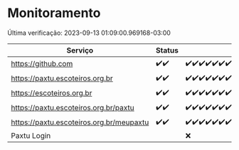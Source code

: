 # Monitoramento

Última verificação: 2023-09-13 01:09:00.969168-03:00

|Serviço|Status|Últimas 24h|
|---|---|---|
|https://github.com|<span title="2023-09-11: OK=5">✔️</span><span title="2023-09-12: OK=1">✔️</span>|<span title="2023-09-12 01:38:00-03:00 : 200">✔️</span><span title="2023-09-12 02:11:00-03:00 : 200">✔️</span><span title="2023-09-12 03:06:00-03:00 : 200">✔️</span><span title="2023-09-12 04:07:00-03:00 : 200">✔️</span><span title="2023-09-12 05:05:00-03:00 : 200">✔️</span><span title="2023-09-12 06:07:00-03:00 : 200">✔️</span><span title="2023-09-12 07:04:00-03:00 : 200">✔️</span><span title="2023-09-12 08:08:00-03:00 : 200">✔️</span><span title="2023-09-12 09:05:00-03:00 : 200">✔️</span><span title="2023-09-12 10:06:00-03:00 : 200">✔️</span><span title="2023-09-12 11:03:00-03:00 : 200">✔️</span><span title="2023-09-12 12:10:00-03:00 : 200">✔️</span><span title="2023-09-12 13:08:00-03:00 : 200">✔️</span><span title="2023-09-12 14:04:00-03:00 : 200">✔️</span><span title="2023-09-12 14:24:00-03:00 : 200">✔️</span><span title="2023-09-12 15:05:00-03:00 : 200">✔️</span><span title="2023-09-12 16:07:00-03:00 : 200">✔️</span><span title="2023-09-12 17:04:00-03:00 : 200">✔️</span><span title="2023-09-12 18:07:00-03:00 : 200">✔️</span><span title="2023-09-12 19:03:00-03:00 : 200">✔️</span><span title="2023-09-12 20:06:00-03:00 : 200">✔️</span><span title="2023-09-12 21:03:00-03:00 : 200">✔️</span><span title="2023-09-12 22:02:00-03:00 : 200">✔️</span><span title="2023-09-12 23:04:00-03:00 : 200">✔️</span><span title="2023-09-13 00:28:00-03:00 : 200">✔️</span><span title="2023-09-13 01:08:00-03:00 : 200">✔️</span>|
|https://paxtu.escoteiros.org.br|<span title="2023-09-11: OK=5">✔️</span><span title="2023-09-12: OK=1">✔️</span>|<span title="2023-09-12 01:38:00-03:00 : 200">✔️</span><span title="2023-09-12 02:11:00-03:00 : 200">✔️</span><span title="2023-09-12 03:06:00-03:00 : 200">✔️</span><span title="2023-09-12 04:07:00-03:00 : 200">✔️</span><span title="2023-09-12 05:05:00-03:00 : 200">✔️</span><span title="2023-09-12 06:07:00-03:00 : 200">✔️</span><span title="2023-09-12 07:04:00-03:00 : 200">✔️</span><span title="2023-09-12 08:08:00-03:00 : 200">✔️</span><span title="2023-09-12 09:05:00-03:00 : 200">✔️</span><span title="2023-09-12 10:06:00-03:00 : 200">✔️</span><span title="2023-09-12 11:03:00-03:00 : 200">✔️</span><span title="2023-09-12 12:10:00-03:00 : 200">✔️</span><span title="2023-09-12 13:08:00-03:00 : 200">✔️</span><span title="2023-09-12 14:04:00-03:00 : 200">✔️</span><span title="2023-09-12 14:24:00-03:00 : 200">✔️</span><span title="2023-09-12 15:06:00-03:00 : 200">✔️</span><span title="2023-09-12 16:07:00-03:00 : 200">✔️</span><span title="2023-09-12 17:04:00-03:00 : 200">✔️</span><span title="2023-09-12 18:07:00-03:00 : 200">✔️</span><span title="2023-09-12 19:03:00-03:00 : 200">✔️</span><span title="2023-09-12 20:06:00-03:00 : 200">✔️</span><span title="2023-09-12 21:03:00-03:00 : 200">✔️</span><span title="2023-09-12 22:02:00-03:00 : 200">✔️</span><span title="2023-09-12 23:04:00-03:00 : 200">✔️</span><span title="2023-09-13 00:28:00-03:00 : 200">✔️</span><span title="2023-09-13 01:08:00-03:00 : 200">✔️</span>|
|https://escoteiros.org.br|<span title="2023-09-11: OK=5">✔️</span><span title="2023-09-12: OK=1">✔️</span>|<span title="2023-09-12 01:38:00-03:00 : 200">✔️</span><span title="2023-09-12 02:11:00-03:00 : 200">✔️</span><span title="2023-09-12 03:06:00-03:00 : 200">✔️</span><span title="2023-09-12 04:07:00-03:00 : 200">✔️</span><span title="2023-09-12 05:05:00-03:00 : 200">✔️</span><span title="2023-09-12 06:07:00-03:00 : 200">✔️</span><span title="2023-09-12 07:04:00-03:00 : 200">✔️</span><span title="2023-09-12 08:08:00-03:00 : 200">✔️</span><span title="2023-09-12 09:05:00-03:00 : 200">✔️</span><span title="2023-09-12 10:06:00-03:00 : 200">✔️</span><span title="2023-09-12 11:03:00-03:00 : 200">✔️</span><span title="2023-09-12 12:10:00-03:00 : 200">✔️</span><span title="2023-09-12 13:08:00-03:00 : 200">✔️</span><span title="2023-09-12 14:04:00-03:00 : 200">✔️</span><span title="2023-09-12 14:24:00-03:00 : 200">✔️</span><span title="2023-09-12 15:06:00-03:00 : 200">✔️</span><span title="2023-09-12 16:07:00-03:00 : 200">✔️</span><span title="2023-09-12 17:04:00-03:00 : 200">✔️</span><span title="2023-09-12 18:07:00-03:00 : 200">✔️</span><span title="2023-09-12 19:03:00-03:00 : 200">✔️</span><span title="2023-09-12 20:06:00-03:00 : 200">✔️</span><span title="2023-09-12 21:03:00-03:00 : 200">✔️</span><span title="2023-09-12 22:02:00-03:00 : 200">✔️</span><span title="2023-09-12 23:04:00-03:00 : 200">✔️</span><span title="2023-09-13 00:28:00-03:00 : 200">✔️</span><span title="2023-09-13 01:08:00-03:00 : 200">✔️</span>|
|https://paxtu.escoteiros.org.br/paxtu|<span title="2023-09-11: OK=1">✔️</span><span title="2023-09-12: OK=1">✔️</span>|<span title="2023-09-12 01:38:00-03:00 : 200">✔️</span><span title="2023-09-12 02:11:00-03:00 : 200">✔️</span><span title="2023-09-12 03:06:00-03:00 : 200">✔️</span><span title="2023-09-12 04:07:00-03:00 : 200">✔️</span><span title="2023-09-12 05:05:00-03:00 : 200">✔️</span><span title="2023-09-12 06:07:00-03:00 : 200">✔️</span><span title="2023-09-12 07:05:00-03:00 : 200">✔️</span><span title="2023-09-12 08:08:00-03:00 : 200">✔️</span><span title="2023-09-12 09:05:00-03:00 : 200">✔️</span><span title="2023-09-12 10:06:00-03:00 : 200">✔️</span><span title="2023-09-12 11:03:00-03:00 : 200">✔️</span><span title="2023-09-12 12:10:00-03:00 : 200">✔️</span><span title="2023-09-12 13:08:00-03:00 : 200">✔️</span><span title="2023-09-12 14:04:00-03:00 : 200">✔️</span><span title="2023-09-12 14:24:00-03:00 : 200">✔️</span><span title="2023-09-12 15:06:00-03:00 : 200">✔️</span><span title="2023-09-12 16:07:00-03:00 : 200">✔️</span><span title="2023-09-12 17:04:00-03:00 : 200">✔️</span><span title="2023-09-12 18:07:00-03:00 : 200">✔️</span><span title="2023-09-12 19:03:00-03:00 : 200">✔️</span><span title="2023-09-12 20:06:00-03:00 : 200">✔️</span><span title="2023-09-12 21:03:00-03:00 : 200">✔️</span><span title="2023-09-12 22:02:00-03:00 : 200">✔️</span><span title="2023-09-12 23:04:00-03:00 : 200">✔️</span><span title="2023-09-13 00:28:00-03:00 : 200">✔️</span><span title="2023-09-13 01:08:00-03:00 : 200">✔️</span>|
|https://paxtu.escoteiros.org.br/meupaxtu|<span title="2023-09-11: OK=1">✔️</span><span title="2023-09-12: OK=1">✔️</span>|<span title="2023-09-12 01:38:00-03:00 : 200">✔️</span><span title="2023-09-12 02:12:00-03:00 : 200">✔️</span><span title="2023-09-12 03:06:00-03:00 : 200">✔️</span><span title="2023-09-12 04:07:00-03:00 : 200">✔️</span><span title="2023-09-12 05:05:00-03:00 : 200">✔️</span><span title="2023-09-12 06:07:00-03:00 : 200">✔️</span><span title="2023-09-12 07:05:00-03:00 : 200">✔️</span><span title="2023-09-12 08:08:00-03:00 : 200">✔️</span><span title="2023-09-12 09:05:00-03:00 : 200">✔️</span><span title="2023-09-12 10:06:00-03:00 : 200">✔️</span><span title="2023-09-12 11:03:00-03:00 : 200">✔️</span><span title="2023-09-12 12:10:00-03:00 : 200">✔️</span><span title="2023-09-12 13:08:00-03:00 : 200">✔️</span><span title="2023-09-12 14:04:00-03:00 : 200">✔️</span><span title="2023-09-12 14:24:00-03:00 : 200">✔️</span><span title="2023-09-12 15:06:00-03:00 : 200">✔️</span><span title="2023-09-12 16:07:00-03:00 : 200">✔️</span><span title="2023-09-12 17:04:00-03:00 : 200">✔️</span><span title="2023-09-12 18:07:00-03:00 : 200">✔️</span><span title="2023-09-12 19:03:00-03:00 : 200">✔️</span><span title="2023-09-12 20:06:00-03:00 : 200">✔️</span><span title="2023-09-12 21:03:00-03:00 : 200">✔️</span><span title="2023-09-12 22:02:00-03:00 : 200">✔️</span><span title="2023-09-12 23:04:00-03:00 : 200">✔️</span><span title="2023-09-13 00:28:00-03:00 : 200">✔️</span><span title="2023-09-13 01:09:00-03:00 : 200">✔️</span>|
|Paxtu Login||<span title="2023-09-13 01:09:00-03:00 : 0">❌</span>|
